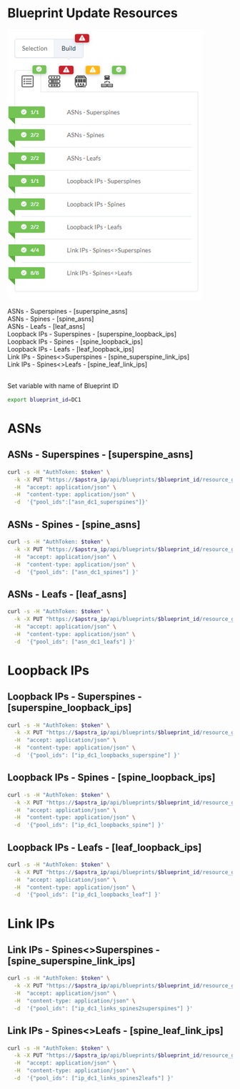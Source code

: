 # Blueprint Update Resources

![GUI](img/0400.png "Blueprint Update Resources")

ASNs - Superspines - [superspine_asns]<br>
ASNs - Spines - [spine_asns]<br>
ASNs - Leafs - [leaf_asns]<br>
Loopback IPs - Superspines - [superspine_loopback_ips]<br>
Loopback IPs - Spines - [spine_loopback_ips]<br>
Loopback IPs - Leafs - [leaf_loopback_ips]<br>
Link IPs - Spines<>Superspines - [spine_superspine_link_ips]<br>
Link IPs - Spines<>Leafs - [spine_leaf_link_ips]<br>
<br>

Set variable with name of Blueprint ID
```bash
export blueprint_id=DC1
```

# ASNs
## ASNs - Superspines - [superspine_asns]
```bash
curl -s -H "AuthToken: $token" \
  -k -X PUT "https://$apstra_ip/api/blueprints/$blueprint_id/resource_groups/asn/superspine_asns" \
  -H  "accept: application/json" \
  -H  "content-type: application/json" \
  -d  '{"pool_ids":["asn_dc1_superspines"]}'
```

## ASNs - Spines - [spine_asns]
```bash
curl -s -H "AuthToken: $token" \
  -k -X PUT "https://$apstra_ip/api/blueprints/$blueprint_id/resource_groups/asn/spine_asns" \
  -H  "accept: application/json" \
  -H  "content-type: application/json" \
  -d  '{"pool_ids": ["asn_dc1_spines"] }'
```

## ASNs - Leafs - [leaf_asns]
```bash
curl -s -H "AuthToken: $token" \
  -k -X PUT "https://$apstra_ip/api/blueprints/$blueprint_id/resource_groups/asn/leaf_asns" \
  -H  "accept: application/json" \
  -H  "content-type: application/json" \
  -d  '{"pool_ids": ["asn_dc1_leafs"] }'
```



# Loopback IPs
## Loopback IPs - Superspines - [superspine_loopback_ips]
```bash
curl -s -H "AuthToken: $token" \
  -k -X PUT "https://$apstra_ip/api/blueprints/$blueprint_id/resource_groups/ip/superspine_loopback_ips" \
  -H  "accept: application/json" \
  -H  "content-type: application/json" \
  -d  '{"pool_ids": ["ip_dc1_loopbacks_superspine"] }'
```

## Loopback IPs - Spines - [spine_loopback_ips]
```bash
curl -s -H "AuthToken: $token" \
  -k -X PUT "https://$apstra_ip/api/blueprints/$blueprint_id/resource_groups/ip/spine_loopback_ips" \
  -H  "accept: application/json" \
  -H  "content-type: application/json" \
  -d  '{"pool_ids": ["ip_dc1_loopbacks_spine"] }'
```


## Loopback IPs - Leafs - [leaf_loopback_ips]
```bash
curl -s -H "AuthToken: $token" \
  -k -X PUT "https://$apstra_ip/api/blueprints/$blueprint_id/resource_groups/ip/leaf_loopback_ips" \
  -H  "accept: application/json" \
  -H  "content-type: application/json" \
  -d  '{"pool_ids": ["ip_dc1_loopbacks_leaf"] }'
```


# Link IPs
## Link IPs - Spines<>Superspines - [spine_superspine_link_ips]
```bash
curl -s -H "AuthToken: $token" \
  -k -X PUT "https://$apstra_ip/api/blueprints/$blueprint_id/resource_groups/ip/spine_superspine_link_ips" \
  -H  "accept: application/json" \
  -H  "content-type: application/json" \
  -d  '{"pool_ids": ["ip_dc1_links_spines2superspines"] }'
```

## Link IPs - Spines<>Leafs - [spine_leaf_link_ips]
```bash
curl -s -H "AuthToken: $token" \
  -k -X PUT "https://$apstra_ip/api/blueprints/$blueprint_id/resource_groups/ip/spine_leaf_link_ips" \
  -H  "accept: application/json" \
  -H  "content-type: application/json" \
  -d  '{"pool_ids": ["ip_dc1_links_spines2leafs"] }'
```

